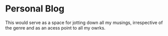 Personal Blog
=====

This would serve as a space for jotting down all my musings, irrespective of the genre and as an acess point to all my owrks. 
